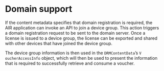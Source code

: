 # Domain support

<div>

If the content metadata specifies that domain registration is required, the AIR
application can invoke an API to join a device group. This action triggers a
domain registration request to be sent to the domain server. Once a license is
issued to a device group, the license can be exported and shared with other
devices that have joined the device group.

The device group information is then used in the `DRMContentData`’s `V`
`oucherAccessInfo` object, which will then be used to present the information
that is required to successfully retrieve and consume a voucher.

</div>

<div>

<div>

</div>

</div>
